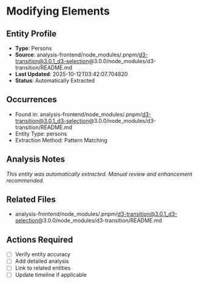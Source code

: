 # Modifying Elements

## Entity Profile
- **Type**: Persons
- **Source**: analysis-frontend/node_modules/.pnpm/d3-transition@3.0.1_d3-selection@3.0.0/node_modules/d3-transition/README.md
- **Last Updated**: 2025-10-12T03:42:07.704820
- **Status**: Automatically Extracted

## Occurrences
- Found in: analysis-frontend/node_modules/.pnpm/d3-transition@3.0.1_d3-selection@3.0.0/node_modules/d3-transition/README.md
- Entity Type: persons
- Extraction Method: Pattern Matching

## Analysis Notes
*This entity was automatically extracted. Manual review and enhancement recommended.*

## Related Files
- analysis-frontend/node_modules/.pnpm/d3-transition@3.0.1_d3-selection@3.0.0/node_modules/d3-transition/README.md

## Actions Required
- [ ] Verify entity accuracy
- [ ] Add detailed analysis
- [ ] Link to related entities
- [ ] Update timeline if applicable
